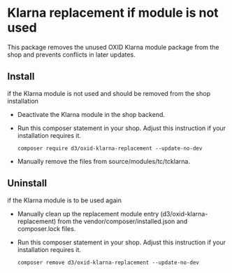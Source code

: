 # Klarna replacement if module is not used

This package removes the unused OXID Klarna module package from the shop and prevents conflicts in later updates.

## Install

if the Klarna module is not used and should be removed from the shop installation

* Deactivate the Klarna module in the shop backend.
* Run this composer statement in your shop. Adjust this instruction if your installation requires it.

    `composer require d3/oxid-klarna-replacement --update-no-dev`
    
* Manually remove the files from source/modules/tc/tcklarna.

## Uninstall

if the Klarna module is to be used again

* Manually clean up the replacement module entry (d3/oxid-klarna-replacement) from the vendor/composer/installed.json and composer.lock files.
* Run this composer statement in your shop. Adjust this instruction if your installation requires it.

    `composer remove d3/oxid-klarna-replacement --update-no-dev`
